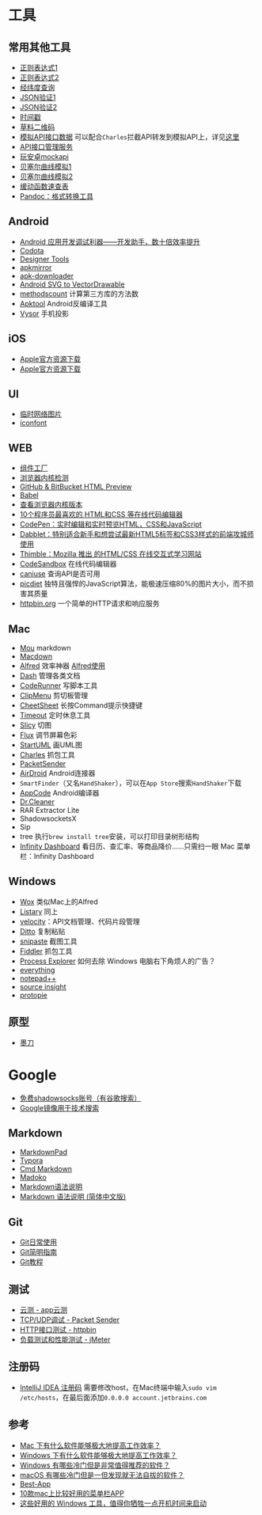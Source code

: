 # 工具

## 常用其他工具
* [正则表达式1](https://regexper.com/)
* [正则表达式2](http://tool.oschina.net/regex)
* [经纬度查询](http://www.gpsspg.com/maps.htm)
* [JSON验证1](http://tool.chinaz.com/Tools/jsonformat.aspx)
* [JSON验证2](http://pro.jsonlint.com/)
* [时间戳](http://tool.chinaz.com/Tools/unixtime.aspx)
* [草料二维码](https://cli.im/)
* [模拟API接口数据](https://www.mocky.io/) 可以配合`Charles`拦截API转发到模拟API上，详见[这里](https://yuanjunli.github.io/2016/12/15/模拟服务器返回数据/)
* [API接口管理服务](https://yapi.ymfe.org/)
* [玩安卓mockapi](http://www.wanandroid.com/tools/mockapi)
* [贝塞尔曲线模拟1](http://myst729.github.io/bezier-curve/)
* [贝塞尔曲线模拟2](http://cubic-bezier.com/#1,.02,.24,.86)
* [缓动函数速查表](http://www.xuanfengge.com/easeing/easeing/)
* [ Pandoc：格式转换工具](https://pandoc.org/)

## Android
* [Android 应用开发调试利器——开发助手，数十倍效率提升](http://www.trinea.cn/android/android-develop-and-debug-tools/)
* [Codota](https://www.codota.com/)
* [Designer Tools](https://play.google.com/store/apps/details?id=com.scheffsblend.designertools)
* [apkmirror](https://www.apkmirror.com/)
* [apk-downloader](https://apps.evozi.com/apk-downloader/)
* [Android SVG to VectorDrawable](http://inloop.github.io/svg2android/)
* [methodscount](http://www.methodscount.com/) 计算第三方库的方法数
* [Apktool](https://ibotpeaches.github.io/Apktool/) Android反编译工具
* [Vysor](https://www.vysor.io/) 手机投影

## iOS
* [Apple官方资源下载](https://developer.apple.com/download/)
* [Apple官方资源下载](https://developer.apple.com/download/more/)

## UI
* [临时网络图片](http://temp.im/)
* [iconfont](http://www.iconfont.cn/)

## WEB
* [组件工厂](http://www.wheelsfactory.cn/#/home)
* [浏览器内核检测](https://ie.icoa.cn/)
* [GitHub & BitBucket HTML Preview](http://htmlpreview.github.io/)
* [Babel](https://babeljs.io/)
* [查看浏览器内核版本](http://ie.icoa.cn/)
* [10个程序员最喜欢的 HTML和CSS 等在线代码编辑器](https://yusi123.com/3581.html)
* [CodePen：实时编辑和实时预览HTML，CSS和JavaScript](https://codepen.io/)
* [Dabblet：特别适合新手和想尝试最新HTML5标签和CSS3样式的前端攻城师使用](http://dabblet.com/)
* [Thimble：Mozilla 推出 的HTML/CSS 在线交互式学习网站](https://thimble.webmaker.org/)
* [CodeSandbox](https://codesandbox.io/) 在线代码编辑器
* [caniuse](https://caniuse.com/) 查询API是否可用
* [picdiet](https://www.picdiet.com/zh-cn) 独特且强悍的JavaScript算法，能极速压缩80%的图片大小，而不损害其质量
* [httpbin.org](https://httpbin.org) 一个简单的HTTP请求和响应服务

## Mac
* [Mou](http://25.io/mou/) markdown
* [Macdown](http://macdown.uranusjr.com/)
* [Alfred](https://www.alfredapp.com/) 效率神器 [Alfred使用](http://www.tuicool.com/articles/YJJv2i)
* [Dash](https://kapeli.com/dash) 管理各类文档
* [CodeRunner](https://coderunnerapp.com/) 写脚本工具
* [ClipMenu](http://www.clipmenu.com/) 剪切板管理
* [CheetSheet](http://www.cheatsheetapp.com/CheatSheet/) 长按Command提示快捷键
* [Timeout](http://www.dejal.com/timeout/) 定时休息工具
* [Slicy](http://macrabbit.com/slicy/) 切图
* [Flux](https://justgetflux.com/) 调节屏幕色彩
* [StartUML](http://staruml.io/) 画UML图
* [Charles](https://www.charlesproxy.com/) 抓包工具
* [PacketSender](https://packetsender.com/)
* [AirDroid](https://www.airdroid.com/) Android连接器
* `SmartFinder`（又名`HandShaker`），可以在`App Store`搜索`HandShaker`下载
* [AppCode](https://www.jetbrains.com/objc/) Android编译器
* [Dr.Cleaner](https://www.drcleaner.com)
* RAR Extractor Lite
* ShadowsocketsX
* Sip
* tree 执行`brew install tree`安装，可以打印目录树形结构
* [Infinity Dashboard](https://fiplab.com/apps/infinity-dashboard-for-mac) 看日历、查汇率、等商品降价……只需扫一眼 Mac 菜单栏：Infinity Dashboard

## Windows
* [Wox](http://www.wox.one/) 类似Mac上的Alfred
* [Listary](https://www.listary.com/) 同上
* [velocity](http://velocity.silverlakesoftware.com/)：API文档管理、代码片段管理
* [Ditto](http://ditto-cp.sourceforge.net/) 复制粘贴
* [snipaste](http://zh.snipaste.com/) 截图工具
* [Fiddler](https://www.telerik.com/fiddler) 抓包工具
* [Process Explorer](http://www.ifanr.com/app/1044808) 如何去除 Windows 电脑右下角烦人的广告？
* [everything](https://www.voidtools.com/downloads/)
* [notepad++](https://notepad-plus-plus.org/download)
* [source insight](https://www.sourceinsight.com/download/)
* [protopie](http://www.protopie.cn/)

## 原型
* [墨刀](https://modao.cc/)

# Google
* [免费shadowsocks账号（有谷歌搜索）](https://freessr.win/)
* [Google镜像用于技术搜索](http://www.itechzero.com/google-mirror-sites-collect.html)

## Markdown
* [MarkdownPad](http://www.markdownpad.com/)
* [Typora](http://www.typora.io/)
* [Cmd Markdown](https://www.zybuluo.com/cmd/)
* [Madoko](https://www.madoko.net/)
* [Markdown语法说明](http://wowubuntu.com/markdown/)
* [Markdown 语法说明 (简体中文版)](https://www.appinn.com/markdown/)

## Git
* [Git日常使用](https://github.com/peterluo/LearningPythonDiary/blob/master/1.How%20to%20use%20git.md)
* [Git简明指南](http://rogerdudler.github.io/git-guide/index.zh.html)
* [Git教程](http://www.liaoxuefeng.com/wiki/0013739516305929606dd18361248578c67b8067c8c017b000)

## 测试
* [云测 - app云测](http://www.testin.cn/)
* [TCP/UDP调试 - Packet Sender](https://packetsender.com/)
* [HTTP接口测试 - httpbin](https://httpbin.org/)
* [负载测试和性能测试 - jMeter](http://jmeter.apache.org/)

## 注册码
* [IntelliJ IDEA 注册码](http://idea.lanyus.com/) 需要修改host，在Mac终端中输入`sudo vim /etc/hosts`，在最后面添加`0.0.0.0 account.jetbrains.com`

## 参考
* [Mac 下有什么软件能够极大地提高工作效率？](https://www.zhihu.com/question/27158546)
* [Windows 下有什么软件能够极大地提高工作效率？](https://www.zhihu.com/question/22919326)
* [Windows 有哪些冷门但是非常值得推荐的软件？](https://www.zhihu.com/question/26412028/answer/313617021)
* [macOS 有哪些冷门但是一但发现就无法自拔的软件？](https://www.zhihu.com/question/35050387)
* [Best-App](https://github.com/hzlzh/Best-App)
* [10款mac上比较好用的菜单栏APP](https://zhuanlan.zhihu.com/p/20845873?f3fb8ead20=e9b4474ce51d4f8f29cfc4d9d21732a7)
* [这些好用的 Windows 工具，值得你牺牲一点开机时间来启动](https://sspai.com/post/45518)